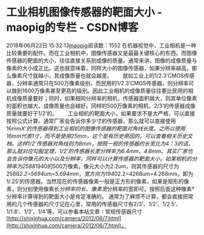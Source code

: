 # 工业相机图像传感器的靶面大小 - maopig的专栏 - CSDN博客
2018年06月22日 15:32:13[maopig](https://me.csdn.net/maopig)阅读数：1552
                在机器视觉中，工业相机是一种比较重要的配件。而在工业相机中，图像传感器又是最最关键核心的东西。而图像传感器的靶面的大小，往往直接关系到成像的质量。通常来讲，图像的成像质量与像素的大小成正比。这也就意味着，同样大小的图像传感器，如果分辨率越高，那么像素尺寸就越小，其成像质量也就会越差。
      就如工业上的1/2.3’CMOS传感器，分辨率通常只在500万像素级别，而民用的1/2.3’CMOS传感器，则分辨率可以做到1600万像素甚至更高的级别。因此工业相机的成像质量往往要比民用的相机成像质量要好；同时，如果相同分辨率的相机，传感器面积越大，则其单位像素的面积也越大，成像质量也会越好。同样的500万像素的相机，2/3’的传感器成像质量就要好于1/2’的。
      工业相机的靶面大小，如果要求不是太严格，可以直接按照公式计算。通常厂家会告诉你多少寸的传感器，那么就可以直接使用16mm*X’的传感器得到工业相机的图像传感器的靶面对角线长度。之所以使用16mm代表1寸，而不是使用25mm，这个是有历史原因的，可以查看相关历史文档。这样1/2’传感器对角线则为8mm，按照一般的传感器的长宽比为4：3的话，那么就对应勾股定理，1/2’的传感器长宽分辨率为6.4mm、4.8mm。其实厂家也会告诉你像元的大小以及分辨率，同样可以计算传感器的靶面大小。如某相机的分辨率为2588*1940的500万像素，像元大小为2.2um，则其传感器的尺寸为2588*2.2=5694um=5.694mm，宽方向为1940*2.2=4268um=4.268mm，即为1/.25’的传感器。当然现在的传感器像素一般是正方形的像素，如果是矩形的像素，则分别使用像素长*分辨率的长、像素宽*分辨率的宽即可。按照后面这种像素*分辨率计算得到的靶面大小是肯定准确的。
通常为了麻烦不计算，都会直接把常用的几个传感器的尺寸记在心里，常用的传感器尺寸有2/3’、1/2’、1/2.5’、1/1.8’、1/3’、1/4’等。可以参看本站文章：常规传感器尺寸[http://shixinhua.com/camera/2012/06/7.html](http://shixinhua.com/camera/2012/06/7.html)。            
